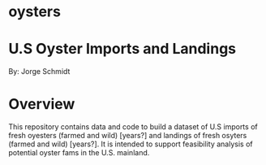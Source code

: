 # oysters

# U.S Oyster Imports and Landings

By: Jorge Schmidt

# Overview

This repository contains data and code to build a dataset of U.S imports of fresh oyesters (farmed and wild) [years?] and landings of fresh osyters (farmed and wild) [years?]. It is intended to support feasibility analysis of potential oyster fams in the U.S. mainland.
